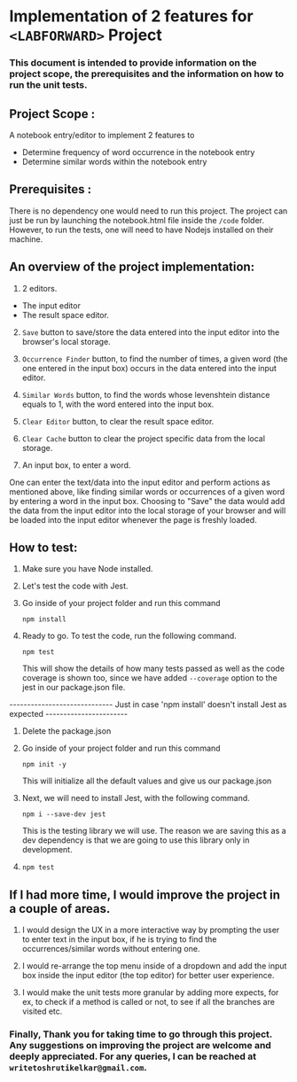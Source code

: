 # Implementation of 2 features for `<LABFORWARD>` Project


### This document is intended to provide information on the project scope, the prerequisites and the information on how to run the unit tests.







## Project Scope :

A notebook entry/editor to implement 2 features to 

- Determine frequency of word occurrence in the notebook entry
- Determine similar words within the notebook entry



## Prerequisites : 

There is no dependency one would need to run this project. The project can just be run by launching the notebook.html file inside the `/code` folder.
However, to run the tests, one will need to have Nodejs installed on their machine.



## An overview of the project implementation:

1. 2 editors. 
  - The input editor 
  - The result space editor.

2. `Save` button to save/store the data entered into the input editor into the browser's local storage.

3. `Occurrence Finder` button, to find the number of times, a given word (the one entered in the input box) occurs in the data entered into the input editor.

4. `Similar Words` button, to find the words whose levenshtein distance equals to 1, with the word entered into the input box.

5. `Clear Editor` button, to clear the result space editor.

6. `Clear Cache` button to clear the project specific data from the local storage.

7. An input box, to enter a word.


One can enter the text/data into the input editor and perform actions as mentioned above, like finding similar words or occurrences of a given word by entering a word in the input box.
Choosing to "Save" the data would add the data from the input editor into the local storage of your browser and will be loaded into the input editor whenever the page is freshly loaded.



## How to test:




1. Make sure you have Node installed.

2. Let's test the code with Jest.

3. Go inside of your project folder and run this command
	
	`npm install`	
	
4. Ready to go. To test the code, run the following command.

	`npm test`
	
	This will show the details of how many tests passed as well as the code coverage is shown too, since we have added `--coverage` option to the jest
	in our package.json file.
	
	
-----------------------------  Just in case 'npm install' doesn't install Jest as expected -----------------------

1. Delete the package.json

2. Go inside of your project folder and run this command
	
	`npm init -y`  
	
	This will initialize all the default values and give us our package.json
	
3. Next, we will need to install Jest, with the following command.

	`npm i --save-dev jest`
	
	This is the testing library we will use. The reason we are saving this as a dev dependency is that we are going to use this library only in development.

4. `npm test`




## If I had more time, I would improve the project in a couple of areas.


1. I would design the UX in a more interactive way by prompting the user to enter text in the input box, if he is trying to find the occurrences/similar words
without entering one.

2. I would re-arrange the top menu inside of a dropdown and add the input box inside the input editor (the top editor) for better user experience.

3. I would make the unit tests more granular by adding more expects, for ex, to check if a method is called or not, to see if all the branches are visited etc.




### Finally, Thank you for taking time to go through this project. Any suggestions on improving the project are welcome and deeply appreciated. For any queries, I can be reached at `writetoshrutikelkar@gmail.com`.


